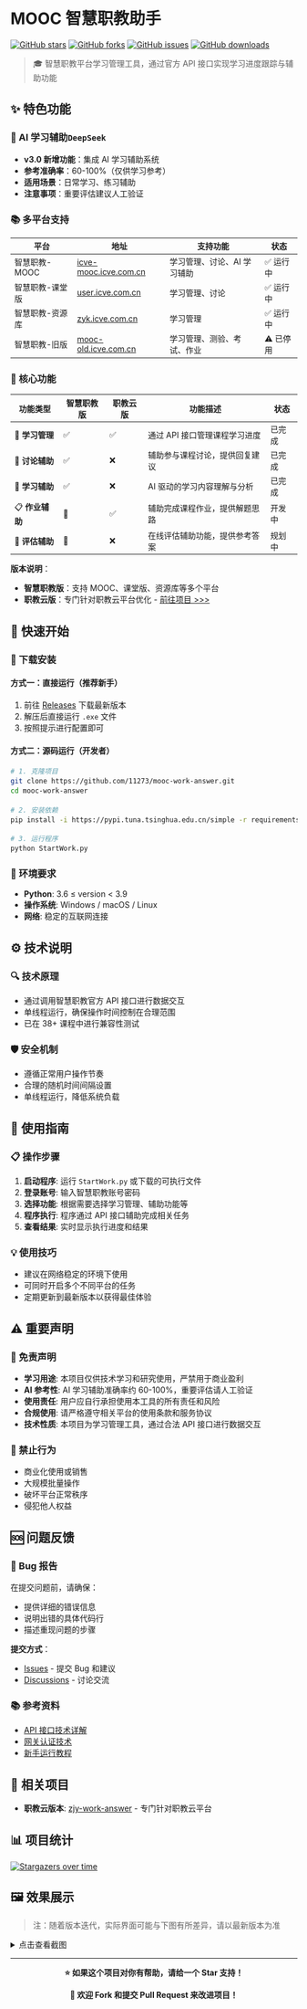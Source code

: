 # MOOC 智慧职教助手

[![GitHub stars](https://img.shields.io/github/stars/11273/mooc-work-answer?style=flat-square&logo=github)](https://github.com/11273/mooc-work-answer)
[![GitHub forks](https://img.shields.io/github/forks/11273/mooc-work-answer?style=flat-square&logo=github)](https://github.com/11273/mooc-work-answer)
[![GitHub issues](https://img.shields.io/github/issues/11273/mooc-work-answer?style=flat-square&logo=github)](https://github.com/11273/mooc-work-answer/issues)
[![GitHub downloads](https://img.shields.io/github/downloads/11273/mooc-work-answer/total?style=flat-square&logo=github)](https://github.com/11273/mooc-work-answer/releases)

> 🎓 智慧职教平台学习管理工具，通过官方 API 接口实现学习进度跟踪与辅助功能

## ✨ 特色功能

### 🤖 AI 学习辅助`DeepSeek`

- **v3.0 新增功能**：集成 AI 学习辅助系统
- **参考准确率**：60-100%（仅供学习参考）
- **适用场景**：日常学习、练习辅助
- **注意事项**：重要评估建议人工验证

### 📚 多平台支持

| 平台            | 地址                                                                                  | 支持功能                    | 状态      |
| --------------- | ------------------------------------------------------------------------------------- | --------------------------- | --------- |
| 智慧职教-MOOC   | [icve-mooc.icve.com.cn](https://icve-mooc.icve.com.cn)                                | 学习管理、讨论、AI 学习辅助 | ✅ 运行中 |
| 智慧职教-课堂版 | [user.icve.com.cn](https://user.icve.com.cn/learning/u/student/teaching/index.action) | 学习管理、讨论              | ✅ 运行中 |
| 智慧职教-资源库 | [zyk.icve.com.cn](https://zyk.icve.com.cn/)                                           | 学习管理                    | ✅ 运行中 |
| 智慧职教-旧版   | [mooc-old.icve.com.cn](https://mooc-old.icve.com.cn)                                  | 学习管理、测验、考试、作业  | ⚠️ 已停用 |

### 🔧 核心功能

| 功能类型        | 智慧职教版 | 职教云版 | 功能描述                       | 状态   |
| --------------- | ---------- | -------- | ------------------------------ | ------ |
| 📖 **学习管理** | ✅         | ✅       | 通过 API 接口管理课程学习进度  | 已完成 |
| 💬 **讨论辅助** | ✅         | ❌       | 辅助参与课程讨论，提供回复建议 | 已完成 |
| 📝 **学习辅助** | ✅         | ❌       | AI 驱动的学习内容理解与分析    | 已完成 |
| 📋 **作业辅助** | 🔄         | ✅       | 辅助完成课程作业，提供解题思路 | 开发中 |
| 🎯 **评估辅助** | 🔄         | ❌       | 在线评估辅助功能，提供参考答案 | 规划中 |

**版本说明**：

- **智慧职教版**：支持 MOOC、课堂版、资源库等多个平台
- **职教云版**：专门针对职教云平台优化 - [前往项目 >>>](https://github.com/11273/zjy-work-answer)

## 🚀 快速开始

### 💾 下载安装

#### 方式一：直接运行（推荐新手）

1. 前往 [Releases](https://github.com/11273/mooc-work-answer/releases/latest) 下载最新版本
2. 解压后直接运行 `.exe` 文件
3. 按照提示进行配置即可

#### 方式二：源码运行（开发者）

```bash
# 1. 克隆项目
git clone https://github.com/11273/mooc-work-answer.git
cd mooc-work-answer

# 2. 安装依赖
pip install -i https://pypi.tuna.tsinghua.edu.cn/simple -r requirements.txt

# 3. 运行程序
python StartWork.py
```

### 🔧 环境要求

- **Python**: 3.6 ≤ version < 3.9
- **操作系统**: Windows / macOS / Linux
- **网络**: 稳定的互联网连接

## ⚙️ 技术说明

### 🔍 技术原理

- 通过调用智慧职教官方 API 接口进行数据交互
- 单线程运行，确保操作时间控制在合理范围
- 已在 38+ 课程中进行兼容性测试

### 🛡️ 安全机制

- 遵循正常用户操作节奏
- 合理的随机时间间隔设置
- 单线程运行，降低系统负载

## 📖 使用指南

### 📋 操作步骤

1. **启动程序**: 运行 `StartWork.py` 或下载的可执行文件
2. **登录账号**: 输入智慧职教账号密码
3. **选择功能**: 根据需要选择学习管理、辅助功能等
4. **程序执行**: 程序通过 API 接口辅助完成相关任务
5. **查看结果**: 实时显示执行进度和结果

### 💡 使用技巧

- 建议在网络稳定的环境下使用
- 可同时开启多个不同平台的任务
- 定期更新到最新版本以获得最佳体验

## ⚠️ 重要声明

### 📢 免责声明

- **学习用途**: 本项目仅供技术学习和研究使用，严禁用于商业盈利
- **AI 参考性**: AI 学习辅助准确率约 60-100%，重要评估请人工验证
- **使用责任**: 用户应自行承担使用本工具的所有责任和风险
- **合规使用**: 请严格遵守相关平台的使用条款和服务协议
- **技术性质**: 本项目为学习管理工具，通过合法 API 接口进行数据交互

### 🚫 禁止行为

- 商业化使用或销售
- 大规模批量操作
- 破坏平台正常秩序
- 侵犯他人权益

## 🆘 问题反馈

### 🐛 Bug 报告

在提交问题前，请确保：

- 提供详细的错误信息
- 说明出错的具体代码行
- 描述重现问题的步骤

**提交方式**：

- [Issues](https://github.com/11273/mooc-work-answer/issues/new) - 提交 Bug 和建议
- [Discussions](https://github.com/11273/mooc-work-answer/discussions) - 讨论交流

### 📚 参考资料

- [API 接口技术详解](https://www.52pojie.cn/thread-1338063-1-1.html)
- [网关认证技术](https://www.52pojie.cn/thread-1713942-1-1.html)
- [新手运行教程](REAEME_RUN.md)

## 🎯 相关项目

- **职教云版本**: [zjy-work-answer](https://github.com/11273/zjy-work-answer) - 专门针对职教云平台

## 📊 项目统计

[![Stargazers over time](https://starchart.cc/11273/mooc-work-answer.svg)](https://github.com/11273/mooc-work-answer)

## 🖼️ 效果展示

> 注：随着版本迭代，实际界面可能与下图有所差异，请以最新版本为准

<details>
<summary>点击查看截图</summary>

![AI答题](./images/ai.png)

![功能主界面](./images/1.jpg)

![刷课进度](./images/2.jpg)

![答题界面](./images/3.jpg)

![完成统计](./images/4.jpg)

![结果展示](./images/5.jpg)

![详细日志](./images/6.jpg)

</details>

---

<div align="center">

**⭐ 如果这个项目对你有帮助，请给一个 Star 支持！**

**📢 欢迎 Fork 和提交 Pull Request 来改进项目！**

</div>
